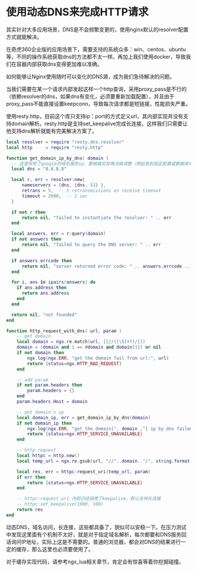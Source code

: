 # 使用动态DNS来完成HTTP请求

其实针对大多应用场景，DNS是不会频繁变更的，使用nginx默认的resolver配置方式就能解决。

在奇虎360企业版的应用场景下，需要支持的系统众多：win、centos、ubuntu等，不同的操作系统获取dns的方法都不太一样。再加上我们使用docker，导致我们在容器内部获取dns变得更加难以准确。

如何能够让Nginx使用随时可以变化的DNS源，成为我们急待解决的问题。

当我们需要在某一个请求内部发起这样一个http查询，采用proxy_pass是不行的（依赖resolver的dns，如果dns有变化，必须要重新加载配置），并且由于proxy_pass不能直接设置keepconn，导致每次请求都是短链接，性能损失严重。

使用resty.http，目前这个库只支持ip：port的方式定义url，其内部实现并没有支持domain解析。resty.http是支持set_keepalive完成长连接，这样我们只需要让他支持dns解析就能有完美解决方案了。

```lua
local resolver = require "resty.dns.resolver"
local http     = require "resty.http"

function get_domain_ip_by_dns( domain )
  -- 这里写死了google的域名服务ip，要根据实际情况做调整（例如放到指定配置或数据库中）
  local dns = "8.8.8.8"

  local r, err = resolver:new{
      nameservers = {dns, {dns, 53} },
      retrans = 5,  -- 5 retransmissions on receive timeout
      timeout = 2000,  -- 2 sec
  }

  if not r then
      return nil, "failed to instantiate the resolver: " .. err
  end

  local answers, err = r:query(domain)
  if not answers then
      return nil, "failed to query the DNS server: " .. err
  end

  if answers.errcode then
      return nil, "server returned error code: " .. answers.errcode .. ": " .. answers.errstr
  end

  for i, ans in ipairs(answers) do
    if ans.address then
      return ans.address
    end
  end

  return nil, "not founded"
end

function http_request_with_dns( url, param )
    -- get domain
    local domain = ngx.re.match(url, [[//([\S]+?)/]])
    domain = (domain and 1 == #domain and domain[1]) or nil
    if not domain then
        ngx.log(ngx.ERR, "get the domain fail from url:", url)
        return {status=ngx.HTTP_BAD_REQUEST}
    end

    -- add param
    if not param.headers then
        param.headers = {}
    end
    param.headers.Host = domain

    -- get domain's ip
    local domain_ip, err = get_domain_ip_by_dns(domain)
    if not domain_ip then
        ngx.log(ngx.ERR, "get the domain[", domain ,"] ip by dns failed:", err)
        return {status=ngx.HTTP_SERVICE_UNAVAILABLE}
    end

    -- http request
    local httpc = http.new()
    local temp_url = ngx.re.gsub(url, "//"..domain.."/", string.format("//%s/", domain_ip))

    local res, err = httpc:request_uri(temp_url, param)
    if err then
        return {status=ngx.HTTP_SERVICE_UNAVAILABLE}
    end

    -- httpc:request_uri 内部已经调用了keepalive，默认支持长连接
    -- httpc:set_keepalive(1000, 100)
    return res
end
```

动态DNS，域名访问，长连接，这些都具备了，貌似可以安稳一下。在压力测试中发现这里面有个机制不太好，就是对于指定域名解析，每次都要和DNS服务回话询问IP地址，实际上这是不需要的。普通的浏览器，都会对DNS的结果进行一定的缓存，那么这里也必须要使用了。

对于缓存实现代码，请参考ngx_lua相关章节，肯定会有惊喜等着你挖掘碰撞。
